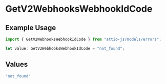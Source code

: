 # GetV2WebhooksWebhookIdCode

## Example Usage

```typescript
import { GetV2WebhooksWebhookIdCode } from "attio-js/models/errors";

let value: GetV2WebhooksWebhookIdCode = "not_found";
```

## Values

```typescript
"not_found"
```